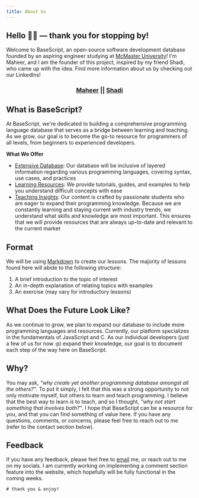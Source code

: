 ```yaml
---
title: About Us
---
```


## Hello 👋🏽 — thank you for stopping by!

Welcome to BaseScript, an open-source software development database founded by an aspiring engineer studying at [McMaster University](https://www.mcmaster.ca/)! I'm Maheer, and I am the founder of this project, inspired by my friend Shadi, who came up with the idea. Find more information about us by checking out our LinkedIns!

<div align="center"?> 
	<h3>
	<a href="https://www.linkedin.com/in/maheer-huq-1aa3b426b/">Maheer</a>
	||
	<a href="https://www.linkedin.com/in/shadielfares/">Shadi</a>
	</h3>
</div>

## What is BaseScript?

At BaseScript, we're dedicated to building a comprehensive programming language database that serves as a bridge between learning and teaching. As we grow, our goal is to become the go-to resource for programmers of all levels, from beginners to experienced developers.

**What We Offer**

- <ins>Extensive Database</ins>: Our database will be inclusive of layered information regarding various programming languages, covering syntax, use cases, and practices
- <ins>Learning Resources</ins>: We provide tutorials, guides, and examples to help you understand difficult concepts with ease
- <ins>Teaching Insights</ins>: Our content is crafted by passionate students who are eager to expand their programming knowledge. Because we are constantly learning and staying current with industry trends, we understand what skills and knowledge are most important. This ensures that we will provide resources that are always up-to-date and relevant to the current market

## Format

We will be using [Markdown](https://www.markdownguide.org/) to create our lessons. The majority of lessons found here will abide to the following structure:

1. A brief introduction to the topic of interest
2. An in-depth explanation of relating topics with examples
3. An exercise (may vary for introductory lessons)

## What Does the Future Look Like?

As we continue to grow, we plan to expand our database to include more programming languages and resources. Currently, our platform specializes in the fundamentals of JavaScript and C. As our individual developers (just a few of us for now :p) expand their knowledge, our goal is to document each step of the way here on BaseScript.

## Why?

You may ask, <i>"why create yet another programming database amongst all the others?"</i>. To put it simply, I felt that this was a strong opportunity to not only motivate myself, but others to learn and teach programming. I believe that the best way to learn <i>is</i> to teach, and so I thought, <i>"why not start something that involves both?"</i>. I hope that BaseScript can be a resource for you, and that you can find something of value here. If you have any questions, comments, or concerns, please feel free to reach out to me (refer to the contact section below).

## Feedback

If you have any feedback, please feel free to <a href="mailto:maheerhuq96@gmail.com">email</a> me, or reach out to me on my socials. I am currently working on implementing a comment section feature into the website, which hopefully will be fully functional in the coming weeks.

```
# thank you & enjoy!
```
